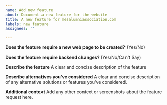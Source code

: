 ```yaml
---
name: Add new feature
about: Document a new feature for the website
title: A new feature for mesalumniassociation.com
labels: new feature
assignees: ''

---
```


**Does the feature require a new web page to be created?**
(Yes/No)

**Does the feature require backend changes?**
(Yes/No/Can't Say)

**Describe the feature**
A clear and concise description of the feature

**Describe alternatives you've considered**
A clear and concise description of any alternative solutions or features you've considered.

**Additional context**
Add any other context or screenshots about the feature request here.
